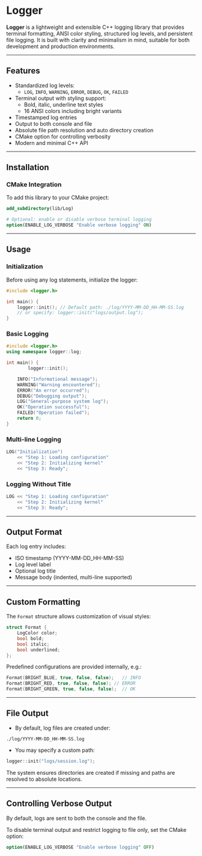# Logger

**Logger** is a lightweight and extensible C++ logging library that provides terminal formatting, ANSI color styling, structured log levels, and persistent file logging. It is built with clarity and minimalism in mind, suitable for both development and production environments.

---

## Features

- Standardized log levels:
  - `LOG`, `INFO`, `WARNING`, `ERROR`, `DEBUG`, `OK`, `FAILED`
- Terminal output with styling support:
  - Bold, italic, underline text styles
  - 16 ANSI colors including bright variants
- Timestamped log entries
- Output to both console and file
- Absolute file path resolution and auto directory creation
- CMake option for controlling verbosity
- Modern and minimal C++ API

---

## Installation

### CMake Integration

To add this library to your CMake project:

```cmake
add_subdirectory(lib/Log)

# Optional: enable or disable verbose terminal logging
option(ENABLE_LOG_VERBOSE "Enable verbose logging" ON)
```

---

## Usage

### Initialization

Before using any log statements, initialize the logger:

```cpp
#include <logger.h>

int main() {
	logger::init(); // Default path: ./log/YYYY-MM-DD_HH-MM-SS.log
	// or specify: logger::init("logs/output.log");
}
```

### Basic Logging

```cpp
#include <logger.h>
using namespace logger::log;

int main() {
		logger::init();

	INFO("Informational message");
	WARNING("Warning encountered");
	ERROR("An error occurred");
	DEBUG("Debugging output");
	LOG("General-purpose system log");
	OK("Operation successful");
	FAILED("Operation failed");
	return 0;
}
```

### Multi-line Logging

```cpp
LOG("Initialization")
	<< "Step 1: Loading configuration"
	<< "Step 2: Initializing kernel"
	<< "Step 3: Ready";
```

### Logging Without Title

```cpp
LOG << "Step 1: Loading configuration"
	<< "Step 2: Initializing kernel"
	<< "Step 3: Ready";
```

---

## Output Format

Each log entry includes:

- ISO timestamp (YYYY-MM-DD_HH-MM-SS)
- Log level label
- Optional log title
- Message body (indented, multi-line supported)

---

## Custom Formatting

The `Format` structure allows customization of visual styles:

```cpp
struct Format {
	LogColor color;
	bool bold;
	bool italic;
	bool underlined;
};
```

Predefined configurations are provided internally, e.g.:

```cpp
Format(BRIGHT_BLUE, true, false, false);   // INFO
Format(BRIGHT_RED, true, false, false);	// ERROR
Format(BRIGHT_GREEN, true, false, false);  // OK
```

---

## File Output

- By default, log files are created under:

```
./log/YYYY-MM-DD_HH-MM-SS.log
```

- You may specify a custom path:

```cpp
logger::init("logs/session.log");
```

The system ensures directories are created if missing and paths are resolved to absolute locations.

---

## Controlling Verbose Output

By default, logs are sent to both the console and the file.

To disable terminal output and restrict logging to file only, set the CMake option:

```cmake
option(ENABLE_LOG_VERBOSE "Enable verbose logging" OFF)
```
